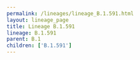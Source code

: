 ```yaml
---
permalink: /lineages/lineage_B.1.591.html
layout: lineage_page
title: Lineage B.1.591
lineage: B.1.591
parent: B.1
children: ['B.1.591']
---
```

